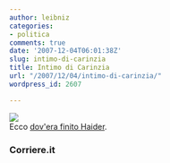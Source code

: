 ```yaml
---
author: leibniz
categories:
- politica
comments: true
date: '2007-12-04T06:01:38Z'
slug: intimo-di-carinzia
title: Intimo di Carinzia
url: "/2007/12/04/intimo-di-carinzia/"
wordpress_id: 2607

---
```

![](https://www.corriere.it/Fotogallery/Tagliate/2007/12_Dicembre/03/haid/02.jpg)  
Ecco [dov'era finito Haider](https://www.corriere.it/cronache/07_dicembre_03/haider_carinzia_1ba54666-a1d1-11dc-976f-0003ba99c53b.shtml).

### Corriere.it
